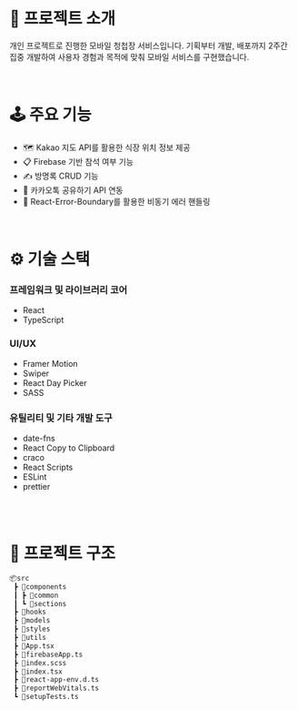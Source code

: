 # 📑 프로젝트 소개

개인 프로젝트로 진행한 모바일 청첩장 서비스입니다. 기획부터 개발, 배포까지 2주간 집중 개발하여 사용자 경험과 목적에 맞춰 모바일 서비스를 구현했습니다.

<br>

# 🕹️ 주요 기능
- 🗺️ Kakao 지도 API를 활용한 식장 위치 정보 제공
- 📋 Firebase 기반 참석 여부 기능
- ✍️ 방명록 CRUD 기능
- 📲 카카오톡 공유하기 API 연동
- 🚨 React-Error-Boundary를 활용한 비동기 에러 핸들링

<br>

# ⚙️ 기술 스택

### **프레임워크 및 라이브러리 코어**

- React
- TypeScript

### **UI/UX**

- Framer Motion
- Swiper
- React Day Picker
- SASS

### **유틸리티 및 기타 개발 도구**

- date-fns
- React Copy to Clipboard
- craco
- React Scripts
- ESLint
- prettier

<br>

<br>

# 🌳 프로젝트 구조

```bash
📦src
 ┣ 📂components
 ┃ ┣ 📂common
 ┃ ┗ 📂sections
 ┣ 📂hooks
 ┣ 📂models
 ┣ 📂styles
 ┣ 📂utils
 ┣ 📜App.tsx
 ┣ 📜firebaseApp.ts
 ┣ 📜index.scss
 ┣ 📜index.tsx
 ┣ 📜react-app-env.d.ts
 ┣ 📜reportWebVitals.ts
 ┗ 📜setupTests.ts
```
